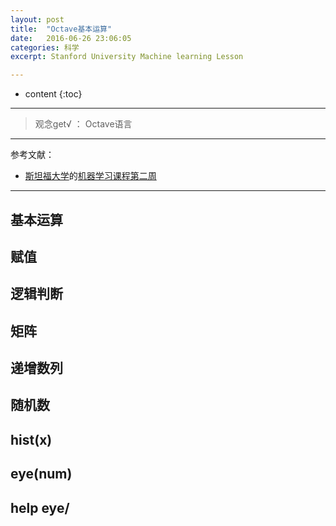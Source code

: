 ```yaml
---
layout: post
title:  "Octave基本运算"
date:   2016-06-26 23:06:05
categories: 科学
excerpt: Stanford University Machine learning Lesson

---
```


* content
{:toc}

---

> 观念get√ ： Octave语言


---

参考文献：

* [斯坦福大学](https://art.calarts.edu/)的[机器学习课程第二周](https://www.coursera.org/learn/machine-learning/home/week/2)

---


## 基本运算

## 赋值

## 逻辑判断

## 矩阵

## 递增数列

##  随机数

## hist(x)

##  eye(num)

## help eye/

